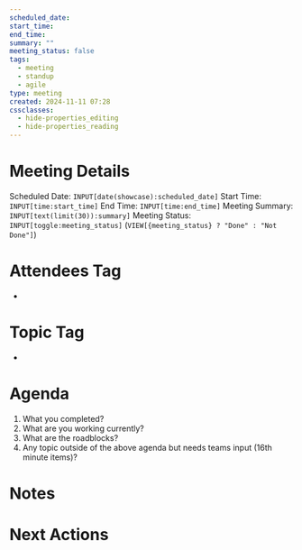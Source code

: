 ```yaml
---
scheduled_date: 
start_time: 
end_time: 
summary: ""
meeting_status: false
tags:
  - meeting
  - standup
  - agile
type: meeting
created: 2024-11-11 07:28
cssclasses:
  - hide-properties_editing
  - hide-properties_reading
---
```

# Meeting Details
Scheduled Date:  `INPUT[date(showcase):scheduled_date]`
Start Time: `INPUT[time:start_time]`  End Time:  `INPUT[time:end_time]`
Meeting Summary: `INPUT[text(limit(30)):summary]`
Meeting Status: `INPUT[toggle:meeting_status]` (`VIEW[{meeting_status} ? "Done" : "Not Done"]`)
# Attendees Tag
- 
# Topic Tag
- 
# Agenda
1.  What you completed?
2.  What are you working currently?
3.  What are the roadblocks?
4.  Any topic outside of the above agenda but needs teams input (16th minute items)?
# Notes


# Next Actions

